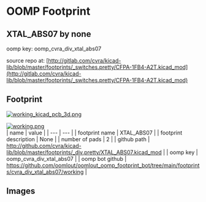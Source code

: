 # OOMP Footprint  
## XTAL_ABS07  by none  
  
oomp key: oomp_cvra_div_xtal_abs07  
  
source repo at: [http://gitlab.com/cvra/kicad-lib/blob/master/footprints/_switches.pretty/CFPA-1FB4-A2T.kicad_mod](http://gitlab.com/cvra/kicad-lib/blob/master/footprints/_switches.pretty/CFPA-1FB4-A2T.kicad_mod)  
## Footprint  
  
[![working_kicad_pcb_3d.png](working_kicad_pcb_3d_600.png)](working_kicad_pcb_3d.png)  
  
[![working.png](working_600.png)](working.png)  
| name | value | 
| --- | --- | 
| footprint name | XTAL_ABS07 | 
| footprint description | None | 
| number of pads | 2 | 
| github path | http://github.com/cvra/kicad-lib/blob/master/footprints/_div.pretty/XTAL_ABS07.kicad_mod | 
| oomp key | oomp_cvra_div_xtal_abs07 | 
| oomp bot github | https://github.com/oomlout/oomlout_oomp_footprint_bot/tree/main/footprints/cvra_div_xtal_abs07/working | 
## Images  
